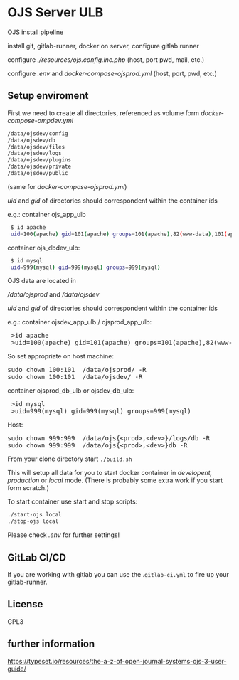 # OJS Server ULB



OJS install pipeline


install git, gitlab-runner, docker on server, 
configure gitlab runner

configure _./resources/ojs.config.inc.php_ (host, port pwd, mail, etc.)

configure  _.env_  and _docker-compose-ojsprod.yml_  (host, port, pwd, etc.)

## Setup enviroment

First we need to create all directories, 
referenced as volume form _docker-compose-ompdev.yml_
```bash
/data/ojsdev/config
/data/ojsdev/db
/data/ojsdev/files
/data/ojsdev/logs
/data/ojsdev/plugins
/data/ojsdev/private
/data/ojsdev/public

```
(same for _docker-compose-ojsprod.yml_)

_uid_ and _gid_ of directories should correspondent within the container ids

e.g.: container ojs_app_ulb
```bash
 $ id apache   
 uid=100(apache) gid=101(apache) groups=101(apache),82(www-data),101(apache)
```
container ojs_dbdev_ulb:
```bash
 $ id mysql  
 uid=999(mysql) gid=999(mysql) groups=999(mysql)
```

OJS data are located in

_/data/ojsprod_ and _/data/ojsdev_

_uid_ and _gid_ of directories should correspondent within the container ids

e.g.: container ojsdev_app_ulb / ojsprod_app_ulb:
<pre>
 >id apache   
 >uid=100(apache) gid=101(apache) groups=101(apache),82(www-data),101(apache)
</pre>

So set appropriate on host machine:
<pre>
sudo chown 100:101  /data/ojsprod/ -R
sudo chown 100:101  /data/ojsdev/ -R
</pre>


container ojsprod_db_ulb or ojsdev_db_ulb:
<pre>
 >id mysql  
 >uid=999(mysql) gid=999(mysql) groups=999(mysql)
</pre>

Host:
<pre>
sudo chown 999:999  /data/ojs{&lt;prod&gt;,&lt;dev&gt;}/logs/db -R 
sudo chown 999:999  /data/ojs{&lt;prod&gt;,&lt;dev&gt;}db -R 
</pre>

From your clone directory start ```./build.sh```

This will setup all data for you to start docker container in _developent, production_ or _local_ mode.
(There is probably some extra work if you start form scratch.)

To start container use start and stop scripts:
```bash
./start-ojs local
./stop-ojs local
```

Please check _.env_ for further settings!

## GitLab CI/CD

If you are working with gitlab you can use the .```gitlab-ci.yml``` to fire up your gitlab-runner. 



## License

GPL3


## further information

https://typeset.io/resources/the-a-z-of-open-journal-systems-ojs-3-user-guide/
